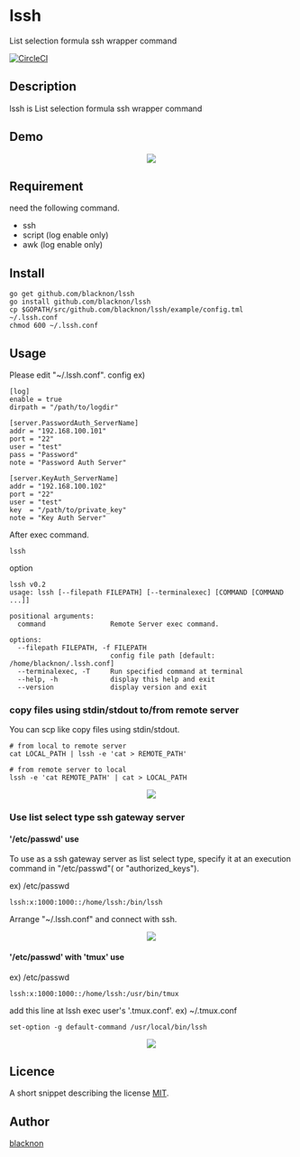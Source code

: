 lssh
====

List selection formula ssh wrapper command

[![CircleCI](https://circleci.com/gh/blacknon/lssh.svg?style=svg)](https://circleci.com/gh/blacknon/lssh)

## Description

lssh is List selection formula ssh wrapper command

## Demo

<p align="center">
<img src="./example/lssh.gif" />
</p>

## Requirement

need the following command.

- ssh
- script (log enable only)
- awk (log enable only)

## Install

    go get github.com/blacknon/lssh
    go install github.com/blacknon/lssh
    cp $GOPATH/src/github.com/blacknon/lssh/example/config.tml ~/.lssh.conf
    chmod 600 ~/.lssh.conf

## Usage

Please edit "~/.lssh.conf".
config ex)

	[log]
	enable = true
	dirpath = "/path/to/logdir"

	[server.PasswordAuth_ServerName]
	addr = "192.168.100.101"
	port = "22"
	user = "test"
	pass = "Password"
	note = "Password Auth Server"

	[server.KeyAuth_ServerName]
	addr = "192.168.100.102"
	port = "22"
	user = "test"
	key  = "/path/to/private_key"
	note = "Key Auth Server"


After exec command.

    lssh


option

	lssh v0.2
	usage: lssh [--filepath FILEPATH] [--terminalexec] [COMMAND [COMMAND ...]]

	positional arguments:
	  command                Remote Server exec command.

	options:
	  --filepath FILEPATH, -f FILEPATH
	                         config file path [default: /home/blacknon/.lssh.conf]
	  --terminalexec, -T     Run specified command at terminal
	  --help, -h             display this help and exit
	  --version              display version and exit


### copy files using stdin/stdout to/from remote server

You can scp like copy files using stdin/stdout.

	# from local to remote server
	cat LOCAL_PATH | lssh -e 'cat > REMOTE_PATH'

	# from remote server to local
	lssh -e 'cat REMOTE_PATH' | cat > LOCAL_PATH

<p align="center">
<img src="./example/lssh_stdcp.gif" />
</p>

### Use list select type ssh gateway server

#### '/etc/passwd' use

To use as a ssh gateway server as list select type, specify it at an execution command in "/etc/passwd"( or "authorized_keys").

ex) /etc/passwd

    lssh:x:1000:1000::/home/lssh:/bin/lssh

Arrange "~/.lssh.conf" and connect with ssh.

<p align="center">
<img src="./example/lssh_withpasswd.gif" />
</p>


#### '/etc/passwd' with 'tmux' use

ex) /etc/passwd

    lssh:x:1000:1000::/home/lssh:/usr/bin/tmux

add this line at lssh exec user's '.tmux.conf'.
ex) ~/.tmux.conf

    set-option -g default-command /usr/local/bin/lssh

<p align="center">
<img src="./example/lssh_withtmux.gif" />
</p>

## Licence

A short snippet describing the license [MIT](https://github.com/blacknon/lssh/blob/master/LICENSE.md).

## Author

[blacknon](https://github.com/blacknon)
